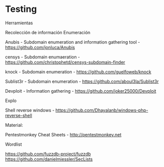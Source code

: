 # Testing
Herramientas 

Recolección de información
  Enumeración
  
Anubis - Subdomain enumeration and information gathering tool - https://github.com/jonluca/Anubis 

censys - Subdomain enumaeration - https://github.com/christophetd/censys-subdomain-finder 

knock - Subdomain enumeration - https://github.com/guelfoweb/knock 

Sublist3r - Subdomain enumeration - https://github.com/aboul3la/Sublist3r

Devploit - Information gathering - https://github.com/joker25000/Devploit





Explo

Shell reverse windows - https://github.com/Dhayalanb/windows-php-reverse-shell




Material:

Pentestmonkey Cheat Sheets - http://pentestmonkey.net


Wordlist

https://github.com/fuzzdb-project/fuzzdb
https://github.com/danielmiessler/SecLists
